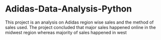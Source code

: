 # Adidas-Data-Analysis-Python
This project is an analysis on Adidas region wise sales and the method of sales used.
The project concluded that major sales happened online in the midwest region whereas majority of sales happened in west
